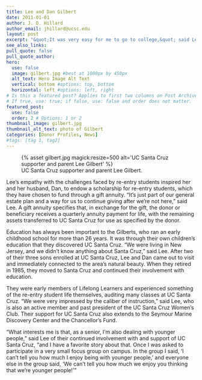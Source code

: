 ```yaml
---
title: Lee and Dan Gilbert
date: 2011-01-01
author: J. D. Hillard
author_email: jhillard@ucsc.edu
layout: post
excerpt: "&quot;It was very easy for me to go to college,&quot; said Lee Gilbert, a graduate of Douglass College in New Jersey. &quot;My parents paid for it, and I lived in a dorm. We were served our meals in a dining room by waitresses! So I could particularly appreciate how hard it is for any re-entry student, and especially for women.&quot;"
see_also_links:
pull_quote: false
pull_quote_author:
hero:
  use: false
  image: gilbert.jpg #best at 1000px by 450px
  alt_text: Hero Image Alt Text
  vertical: bottom #options: top, bottom
  horizontal: left #options: left, right
# Is this a featured post? Applies to first two columns on Post Archive Page.
# If true, use: true; if false, use: false and order does not matter.
featured_post:
  use: false
  order: 2 # Options: 1 or 2
thumbnail_image: gilbert.jpg
thumbnail_alt_text: photo of Gilbert
categories: [Donor Profiles, News]
#tags: [tag 1, tag2]
---
```

<figure class="inline-image right">
{% asset gilbert.jpg magick:resize=500 alt='UC Santa Cruz supporter and parent Lee Gilbert' %}
<figcaption>UC Santa Cruz supporter and parent Lee Gilbert.</figcaption></figure>

Lee&#8217;s empathy with the challenges faced by re-entry students inspired her and her husband, Dan, to endow a scholarship for re-entry students, which they have chosen to fund through a gift annuity. &#8220;It&#8217;s just part of our general estate plan and a way for us to continue giving after we&#8217;re not here,&#8221; said Lee. A gift annuity specifies that, in exchange for the gift, the donor or beneficiary receives a quarterly annuity payment for life, with the remaining assets transferred to UC Santa Cruz for use as specified by the donor.

Education has always been important to the Gilberts, who ran an early childhood school for more than 26 years. It was through their own children&#8217;s education that they discovered UC Santa Cruz. &#8220;We were living in New Jersey, and we didn&#8217;t know anything about Santa Cruz,&#8221; said Lee. After two of their three sons enrolled at UC Santa Cruz, Lee and Dan came out to visit and immediately connected to the area&#8217;s natural beauty. When they retired in 1985, they moved to Santa Cruz and continued their involvement with education.

They were early members of Lifelong Learners and experienced something of the re-entry student life themselves, auditing many classes at UC Santa Cruz. &#8220;We were very impressed by the caliber of instruction,&#8221; said Lee, who is also an active member and past president of the UC Santa Cruz Women&#8217;s Club. Their support for UC Santa Cruz also extends to the Seymour Marine Discovery Center and the Chancellor&#8217;s Fund.

&#8220;What interests me is that, as a senior, I&#8217;m also dealing with younger people,&#8221; said Lee of their continued involvement with and support of UC Santa Cruz, &#8220;and I have a favorite story about that. Once I was asked to participate in a very small focus group on campus. In the group I said, &#8216;I can&#8217;t tell you how much I enjoy being with younger people,&#8217; and everyone else in the group said, &#8216;We can&#8217;t tell you how much we enjoy you thinking that we&#8217;re younger people!'&#8221;
